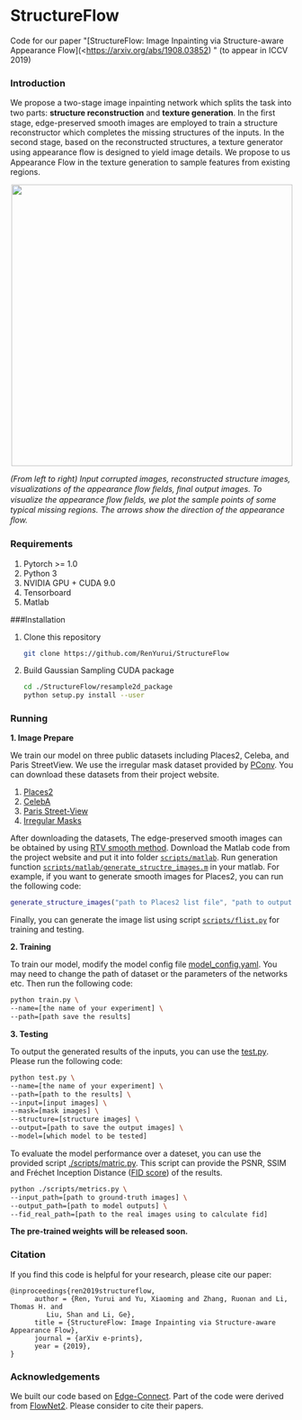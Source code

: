 # StructureFlow
Code for our paper "[StructureFlow: Image Inpainting via Structure-aware Appearance Flow](<https://arxiv.org/abs/1908.03852) " (to appear in ICCV 2019)

### Introduction

We propose a two-stage image inpainting network which splits the task into two parts: **structure reconstruction** and **texture generation**. In the ﬁrst stage, edge-preserved smooth images are employed to train a structure reconstructor which completes the missing structures of the inputs. In the second stage, based on the reconstructed structures, a texture generator using appearance ﬂow is designed to yield image details. We propose to us Appearance Flow in the texture generation to sample features from existing regions.

<p align='center'>  
  <img src='https://user-images.githubusercontent.com/30292465/62820141-8e634300-bb92-11e9-9895-570f020edc47.png' width='500'/>
</p>

*(From left to right) Input corrupted images, reconstructed structure images, visualizations of the appearance ﬂow ﬁelds, ﬁnal output images. To visualize the appearance ﬂow ﬁelds, we plot the sample points of some typical missing regions. The arrows show the direction of the appearance ﬂow.*

### Requirements

1. Pytorch >= 1.0
2. Python 3
3. NVIDIA GPU + CUDA 9.0
4. Tensorboard
5. Matlab

###Installation

1. Clone this repository

   ```bash
   git clone https://github.com/RenYurui/StructureFlow
   ```

2. Build Gaussian Sampling CUDA package 

   ```bash
   cd ./StructureFlow/resample2d_package
   python setup.py install --user
   ```


### Running

**1.	Image Prepare**

We train our model on three public datasets including Places2, Celeba, and Paris StreetView. We use the irregular mask dataset provided by [PConv](https://arxiv.org/abs/1804.07723). You can download these datasets from their project website.

1. [Places2](http://places2.csail.mit.edu)
2. [CelebA](http://mmlab.ie.cuhk.edu.hk/projects/CelebA.html) 
3. [Paris Street-View](https://github.com/pathak22/context-encoder) 
4. [Irregular Masks](http://masc.cs.gmu.edu/wiki/partialconv)

After downloading the datasets, The edge-preserved smooth images can be obtained by using [RTV smooth method](http://www.cse.cuhk.edu.hk/~leojia/projects/texturesep/). Download the Matlab code from the project website and put it into  folder [`scripts/matlab`](scripts/matlab). Run generation function [`scripts/matlab/generate_structre_images.m`](scripts/matlab/generate_structre_images.m) in your matlab. For example, if you want to generate smooth images for Places2, you can run the following code:

```matlab
generate_structure_images("path to Places2 list file", "path to output folder");
```

Finally, you can generate the image list using script  [`scripts/flist.py`](scripts/flist.py) for training and testing.

**2.	Training**

To train our model, modify the model config file [model_config.yaml](model_config.yaml). You may need to change the path of dataset or the parameters of the networks etc. Then run the following code:

```bash
python train.py \
--name=[the name of your experiment] \
--path=[path save the results] 
```

**3.	Testing**

To output the generated results of the inputs, you can use the [test.py](test.py).  Please run the following code:

```bash
python test.py \
--name=[the name of your experiment] \
--path=[path to the results] \
--input=[input images] \
--mask=[mask images] \
--structure=[structure images] \
--output=[path to save the output images] \
--model=[which model to be tested]
```

To evaluate the model performance over a dateset, you can use the provided script [./scripts/matric.py](scripts/metrics.py). This script can provide the PSNR, SSIM and Fréchet Inception Distance ([FID score](https://github.com/mseitzer/pytorch-fid))  of the results.

```bash
python ./scripts/metrics.py \
--input_path=[path to ground-truth images] \ 
--output_path=[path to model outputs] \
--fid_real_path=[path to the real images using to calculate fid]
```

**The pre-trained weights will be released soon.**

### Citation

If you find this code is helpful for your research, please cite our paper:

```
@inproceedings{ren2019structureflow,
      author = {Ren, Yurui and Yu, Xiaoming and Zhang, Ruonan and Li, Thomas H. and
         Liu, Shan and Li, Ge},
      title = {StructureFlow: Image Inpainting via Structure-aware Appearance Flow},
      journal = {arXiv e-prints},
      year = {2019},
}
```



### Acknowledgements

We built our code based on [Edge-Connect](https://github.com/knazeri/edge-connect). Part of the code were derived from [FlowNet2](https://github.com/NVIDIA/flownet2-pytorch). Please consider to cite their papers. 